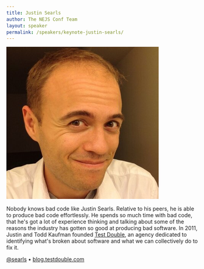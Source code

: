 ```yaml
---
title: Justin Searls 
author: The NEJS Conf Team
layout: speaker
permalink: /speakers/keynote-justin-searls/
---
```


<p><div class="avatar speaker aspect-ratio"><img src="/assets/images/speakers/searls.jpg" alt="Justin Searls"></div></p>

<p>Nobody knows bad code like Justin Searls. Relative to his peers, he is able to produce bad code effortlessly. He spends so much time with bad code, that he's got a lot of experience thinking and talking about some of the reasons the industry has gotten so good at producing bad software. In 2011, Justin and Todd Kaufman founded <a href="http://testdouble.com">Test Double</a>, an agency dedicated to identifying what's broken about software and what we can collectively do to fix it.</p>

<p class="align-center"><a href="https://twitter.com/searls">@searls</a> <span class="bullet">&bull;</span> <a href="http://blog.testdouble.com/">blog.testdouble.com</a></p>
